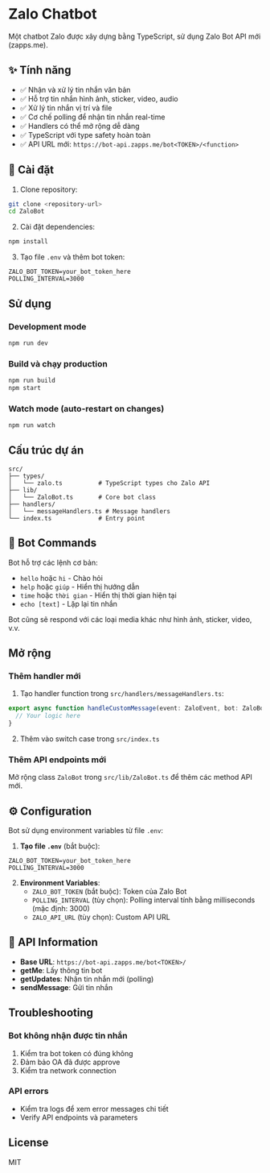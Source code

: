 # Zalo Chatbot

Một chatbot Zalo được xây dựng bằng TypeScript, sử dụng Zalo Bot API mới (zapps.me).

## ✨ Tính năng

- ✅ Nhận và xử lý tin nhắn văn bản
- ✅ Hỗ trợ tin nhắn hình ảnh, sticker, video, audio  
- ✅ Xử lý tin nhắn vị trí và file
- ✅ Cơ chế polling để nhận tin nhắn real-time
- ✅ Handlers có thể mở rộng dễ dàng
- ✅ TypeScript với type safety hoàn toàn
- ✅ API URL mới: `https://bot-api.zapps.me/bot<TOKEN>/<function>`

## 🚀 Cài đặt

1. Clone repository:
```bash
git clone <repository-url>
cd ZaloBot
```

2. Cài đặt dependencies:
```bash
npm install
```

3. Tạo file `.env` và thêm bot token:
```env
ZALO_BOT_TOKEN=your_bot_token_here
POLLING_INTERVAL=3000
```

## Sử dụng

### Development mode
```bash
npm run dev
```

### Build và chạy production
```bash
npm run build
npm start
```

### Watch mode (auto-restart on changes)
```bash
npm run watch
```

## Cấu trúc dự án

```
src/
├── types/
│   └── zalo.ts          # TypeScript types cho Zalo API
├── lib/
│   └── ZaloBot.ts       # Core bot class
├── handlers/
│   └── messageHandlers.ts # Message handlers
└── index.ts             # Entry point
```

## 🤖 Bot Commands

Bot hỗ trợ các lệnh cơ bản:

- `hello` hoặc `hi` - Chào hỏi
- `help` hoặc `giúp` - Hiển thị hướng dẫn
- `time` hoặc `thời gian` - Hiển thị thời gian hiện tại
- `echo [text]` - Lặp lại tin nhắn

Bot cũng sẽ respond với các loại media khác như hình ảnh, sticker, video, v.v.

## Mở rộng

### Thêm handler mới

1. Tạo handler function trong `src/handlers/messageHandlers.ts`:
```typescript
export async function handleCustomMessage(event: ZaloEvent, bot: ZaloBot): Promise<void> {
  // Your logic here
}
```

2. Thêm vào switch case trong `src/index.ts`

### Thêm API endpoints mới

Mở rộng class `ZaloBot` trong `src/lib/ZaloBot.ts` để thêm các method API mới.

## ⚙️ Configuration

Bot sử dụng environment variables từ file `.env`:

1. **Tạo file `.env`** (bắt buộc):
```env
ZALO_BOT_TOKEN=your_bot_token_here
POLLING_INTERVAL=3000
```

2. **Environment Variables**:
   - `ZALO_BOT_TOKEN` (bắt buộc): Token của Zalo Bot
   - `POLLING_INTERVAL` (tùy chọn): Polling interval tính bằng milliseconds (mặc định: 3000)
   - `ZALO_API_URL` (tùy chọn): Custom API URL

## 🔗 API Information

- **Base URL**: `https://bot-api.zapps.me/bot<TOKEN>/`
- **getMe**: Lấy thông tin bot
- **getUpdates**: Nhận tin nhắn mới (polling)
- **sendMessage**: Gửi tin nhắn

## Troubleshooting

### Bot không nhận được tin nhắn
1. Kiểm tra bot token có đúng không
2. Đảm bảo OA đã được approve
3. Kiểm tra network connection

### API errors
- Kiểm tra logs để xem error messages chi tiết
- Verify API endpoints và parameters

## License

MIT
